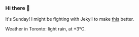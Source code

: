 ### Hi there :wave:

It's Sunday! I might be fighting with Jekyll to make [this](https://swissclubto.github.io) better.

Weather in Toronto: light rain, at +3°C.
